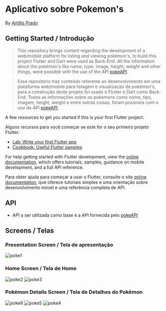 # Aplicativo sobre Pokemon's 
By [Artillis Prado](https://github.com/TilinhoFrond-End)

## Getting Started / Introdução

>This repository brings content regarding the development of a web/mobile platform for listing and viewing pokémon's, to build this project Flutter and Dart were used as Back-End. All the information about the pokémon's like name, type, image, height, weight and other things, were possible with the use of the API [pokeAPI](https://pokeapi.co).

>Esse repositório traz conteúdo referente ao desenvolvimento em uma plataforma web/mobile para listagem e visualização de pokémon's, para a construção deste projeto foi usado o Flutter e Dart como Back-End. Todos as informações sobre os pokémons como nome, tipo, imagem, height, weight e entre outras coisas, foram possíveis com o uso da API [pokeAPI](https://pokeapi.co).

A few resources to get you started if this is your first Flutter project:

Alguns recursos para você começar se este for o seu primeiro projeto Flutter:

- [Lab: Write your first Flutter app](https://docs.flutter.dev/get-started/codelab)
- [Cookbook: Useful Flutter samples](https://docs.flutter.dev/cookbook)

For help getting started with Flutter development, view the
[online documentation](https://docs.flutter.dev/), which offers tutorials,
samples, guidance on mobile development, and a full API reference.

Para obter ajuda para começar a usar o Flutter, consulte o site
[online documentation](https://flutter.dev/docs), que oferece tutoriais
simples e uma orientação sobre desenvolvimento móvel e uma referência completa de API.

## API
- API a ser utilizada como base é a API fornecida pelo [pokeAPI](https://pokeapi.co)
## Screens / Telas

### Presentation Screen / Tela de apresentação
![poke1](https://user-images.githubusercontent.com/55416921/179369397-f638ea3d-8c74-4256-b28e-88c8cd824aee.png)
### Home Screen / Tela de Home
![poke2](https://user-images.githubusercontent.com/55416921/179369403-42f8998e-3ffc-48d3-a1aa-7ca49ee16836.png)
![poke3](https://user-images.githubusercontent.com/55416921/179370373-d522931b-23af-48ed-a514-280a839cf5a5.png)
### Pokémon Details Screen / Tela de Detalhes do Pokémon
![poke6](https://user-images.githubusercontent.com/55416921/179370376-3c4abbe7-05a0-4cb4-b250-de9a7f0d0532.png)
![poke5](https://user-images.githubusercontent.com/55416921/179370377-31607a7c-d6b0-45da-82a4-e9381edb79fc.png)
![poke4](https://user-images.githubusercontent.com/55416921/179370378-9c719989-e094-49a4-8d7e-3175efb50e8d.png)

